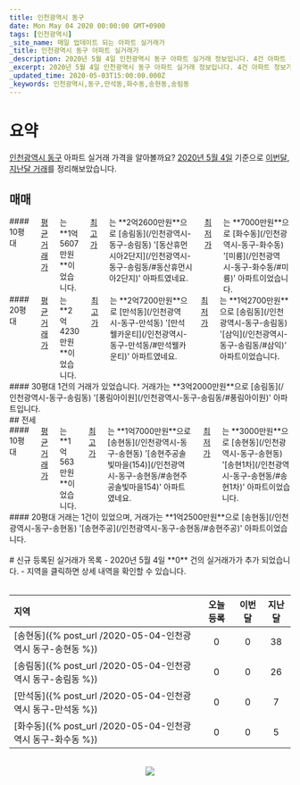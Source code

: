 ```yaml
---
title: 인천광역시 동구
date: Mon May 04 2020 00:00:00 GMT+0900
tags: [인천광역시]
_site_name: 매일 업데이트 되는 아파트 실거래가
_title: 인천광역시 동구 아파트 실거래가
_description: 2020년 5월 4일 인천광역시 동구 아파트 실거래 정보입니다. 4건 아파트 정보가 있습니다.
_excerpt: 2020년 5월 4일 인천광역시 동구 아파트 실거래 정보입니다. 4건 아파트 정보가 있습니다.
_updated_time: 2020-05-03T15:00:00.000Z
_keywords: 인천광역시,동구,만석동,화수동,송현동,송림동
---
```



# 요약
<ins>인천광역시 동구</ins> 아파트 실거래 가격을 알아볼까요? <ins>2020년 5월 4일</ins> 기준으로 <ins>이번달, 지난달 거래</ins>를 정리해보았습니다.

## 매매
<div class="container">
<div class="six columns" markdown="1">
#### 10평대
<ins>평균 거래가</ins>는 **1억5607만원**이었습니다. <ins>최고가</ins>는 **2억2600만원**으로 [송림동](/인천광역시-동구-송림동) '[동산휴먼시아2단지](/인천광역시-동구-송림동/#동산휴먼시아2단지)' 아파트였네요. <ins>최저가</ins>는 **7000만원**으로 [화수동](/인천광역시-동구-화수동) '[미륭](/인천광역시-동구-화수동/#미륭)' 아파트이었습니다.
</div>
<div class="six columns" markdown="1">
#### 20평대
<ins>평균 거래가</ins>는 **2억4230만원**이었습니다. <ins>최고가</ins>는 **2억7200만원**으로 [만석동](/인천광역시-동구-만석동) '[만석 웰카운티](/인천광역시-동구-만석동/#만석웰카운티)' 아파트였네요. <ins>최저가</ins>는 **1억2700만원**으로 [송림동](/인천광역시-동구-송림동) '[삼익](/인천광역시-동구-송림동/#삼익)' 아파트이었습니다.
</div>
</div>
<div class="container">
<div class="twelve columns" markdown="1">
#### 30평대
1건의 거래가 있었습니다. 거래가는 **3억2000만원**으로 [송림동](/인천광역시-동구-송림동) '[풍림아이원](/인천광역시-동구-송림동/#풍림아이원)' 아파트입니다.
</div>
</div>
## 전세
<div class="container">
<div class="six columns" markdown="1">
#### 10평대
<ins>평균 거래가</ins>는 **1억563만원**이었습니다. <ins>최고가</ins>는 **1억7000만원**으로 [송현동](/인천광역시-동구-송현동) '[송현주공솔빛마을(154)](/인천광역시-동구-송현동/#송현주공솔빛마을154)' 아파트였네요. <ins>최저가</ins>는 **3000만원**으로 [송현동](/인천광역시-동구-송현동) '[송현1차](/인천광역시-동구-송현동/#송현1차)' 아파트이었습니다.
</div>
<div class="six columns" markdown="1">
#### 20평대
거래는 1건이 있었으며, 거래가는 **1억2500만원**으로 [송현동](/인천광역시-동구-송현동) '[송현주공](/인천광역시-동구-송현동/#송현주공)' 아파트이었습니다.
</div>
</div>


<br>
# 신규 등록된 실거래가 목록
- 2020년 5월 4일 **0** 건의 실거래가가 추가 되었습니다.
- 지역을 클릭하면 상세 내역을 확인할 수 있습니다.
<br><br>

| 지역 | 오늘 등록 | 이번달 | 지난달 |
|:---|:---:|:---:|:---:|
| [송현동]({% post_url /2020-05-04-인천광역시 동구-송현동 %}) | 0 | 0 | 38|
| [송림동]({% post_url /2020-05-04-인천광역시 동구-송림동 %}) | 0 | 0 | 26|
| [만석동]({% post_url /2020-05-04-인천광역시 동구-만석동 %}) | 0 | 0 | 7|
| [화수동]({% post_url /2020-05-04-인천광역시 동구-화수동 %}) | 0 | 0 | 5|

<p align="center"><br><img src="https://via.placeholder.com/700x120"><br></p>
